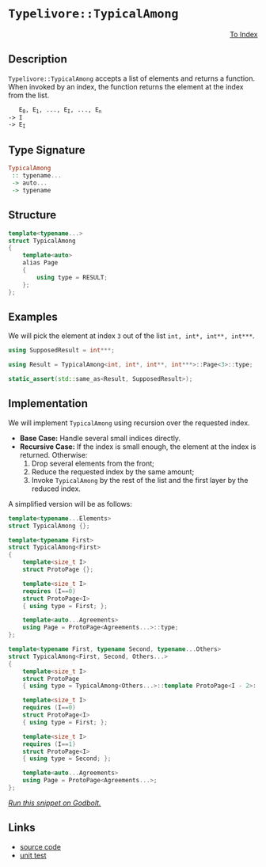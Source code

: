 <!-- Copyright 2024 Feng Mofan
SPDX-License-Identifier: Apache-2.0 -->

# `Typelivore::TypicalAmong`

<p style='text-align: right;'><a href="../../../facilities/metafunctions.md#typelivore-typical-among">To Index</a></p>

## Description

`Typelivore::TypicalAmong` accepts a list of elements and returns a function. When invoked by an index, the function returns the element at the index from the list.

<pre><code>   E<sub>0</sub>, E<sub>1</sub>, ..., E<sub>I</sub>, ..., E<sub>n</sub>
-> I
-> E<sub>I</sub></code></pre>

## Type Signature

```Haskell
TypicalAmong
 :: typename...
 -> auto...
 -> typename
```

## Structure

```C++
template<typename...>
struct TypicalAmong
{
    template<auto>
    alias Page
    {
        using type = RESULT;
    };
};
```

## Examples

We will pick the element at index `3` out of the list `int, int*, int**, int***`.

```C++
using SupposedResult = int***;

using Result = TypicalAmong<int, int*, int**, int***>::Page<3>::type;

static_assert(std::same_as<Result, SupposedResult>);
```

## Implementation

We will implement `TypicalAmong` using recursion over the requested index.

- **Base Case:** Handle several small indices directly.
- **Recursive Case:** If the index is small enough, the element at the index is returned. Otherwise:
  1. Drop several elements from the front;
  2. Reduce the requested index by the same amount;
  3. Invoke `TypicalAmong` by the rest of the list and the first layer by the reduced index.

A simplified version will be as follows:

```C++
template<typename...Elements>
struct TypicalAmong {};

template<typename First>
struct TypicalAmong<First>
{
    template<size_t I>
    struct ProtoPage {};

    template<size_t I>
    requires (I==0)
    struct ProtoPage<I>
    { using type = First; };

    template<auto...Agreements>
    using Page = ProtoPage<Agreements...>::type;
};

template<typename First, typename Second, typename...Others>
struct TypicalAmong<First, Second, Others...>
{
    template<size_t I>
    struct ProtoPage 
    { using type = TypicalAmong<Others...>::template ProtoPage<I - 2>::type; };

    template<size_t I>
    requires (I==0)
    struct ProtoPage<I>
    { using type = First; };

    template<size_t I>
    requires (I==1)
    struct ProtoPage<I>
    { using type = Second; };

    template<auto...Agreements>
    using Page = ProtoPage<Agreements...>;
};
```

[*Run this snippet on Godbolt.*](https://godbolt.org/#z:OYLghAFBqd5QCxAYwPYBMCmBRdBLAF1QCcAaPECAMzwBtMA7AQwFtMQByARg9KtQYEAysib0QXACx8BBAKoBnTAAUAHpwAMvAFYTStJg1DIApACYAQuYukl9ZATwDKjdAGFUtAK4sGIAKwAzKSuADJ4DJgAcj4ARpjEAWakAA6oCoRODB7evgHBaRmOAuGRMSzxif7JdpgOWUIETMQEOT5%2BQbaY9sUMjc0EpdFxCUm2TS1teZ0KE4MRwxWj1QCUtqhexMjsHOaBEcjeWADUJoFuyLPoWFRn2CYaAIIPjwSYLCkGb2duBACeKUYrEwADowdh6GxBAo7i9ZsQvA5jgAVAF4US0R4sATAU4AdiseIAImcrE8Xm8Pl9MD9/oDmGxjgAxPDEWawp7wxEEFFojFYnE/Flsggc54El7HKXHSmfJjfc4ZABemAA%2BjyAJJi6XHLlI5TEVBEZRMYCYfGEkmBMnPJ462XUn7KtWa7XS4iYACOXlZmAUxwgWsCVqJGhWkulep5BqNqBNZp%2BQfudulJgJxy8GSMMoB5rOROZrPZ1vxVptEalDvlNPOTC8RDBIMewA970YBBhgWTjx1mYiuPjeeDxxjxtNNbczdbUI7jbuIBAdJr5eJpJeFPecoVv1zDPNwtmpBz9OBxyEdQE6CPS73jYA8gQEAlO92o7yUuixAKjEKiwQj%2BeaAMFexwPk%2BbJzl264Simlabo6ip4Cq6rHEmFa6gQCL6oaY5mqcsEWhmWa4kupzDqiH78tiP7nGBz6QdgC5Vm8I44XG46JscAC0xxmPOi65qSpZruSBHMROzooWhBEet6vr%2BoG%2Bb5mG6FvqO7EJuc0k9qm6Z9tmpH5oWIpCWmZbrmJ8HVk6SEuqhbpSrJPoegpQYhlw4YEWpbGDomDmEfpJG5mRBaAZepmrtaFk6XBVLWbW9aoI2U6YG20L%2BYFI7jiFrGxr55wpWls5grCUXkpF5ZPAA9AAVHV9UNVVLy1XVyLYEIyL1U11UNb1NXdbazxmPsDCHF4Jw/EB2wpB2YovJlQheCkhSYOgABKfpeLQPJGREBD1SJg2ZRtChbTt5F8l%2B1HAD8e1HntNX3YIdVPftdX8flbiBPxS6HXCTSOMgqpMAoSgtBAVwLgowLA52bgnWdAFLSt62bdtdzhmVjwcGstCcP4vB%2BBwWikKgnBuNY1i6hsWx5sNPCkAQmg42sADWASSCCGiSFweKBBo/gaGYABswtmAAHOL%2BicJIvAsBIGgaKQRMk2THC8AoIBK0zxM46QcCwDAiAgBsBApPW5CUGgHx0AkUTApwqji8LXHC5IxzAMgyDHFIIJmLwq2ECQeDoHo/CCCIYjsFIMiCIoKjqLrpC6FwpAAO7EEwKScDwuP44TzOk5wd71ubPKoFQxxOy7bse17Puc2YAYeDb9DEKc9MrLwOtaGsEBINbH5t5bECD7biTAFIyQ0Ntz6ULEhexBEzR/DnvBL8wxB/HesTaHUOsM9bM53gwtCr0nWCxF4wBuGItCa9wvBYCwhjAOIF%2B%2BvUABufqF5gqh1HrDsBme1uiF1oHgWImct4eCwIXTCeB5aP1ID/YgsR0iYCJO8V%2BECjDMzWFQAwwAFAADU8CYDTneeka9Y7CAxNHaQ4d5BKDUIXFO%2BhX4oEppYfQkDNaQDWKgGaWQH5cSuPmUwlhrBmFVqg4gIdf4CK6D0LILhgJTD8KnMICxyiVD0IUTIAgNH6PSIYhgQxdGjFTrUeoAh%2BiTE8O0PQNjej2PmGUEYiRrFzGMd4gYFjPESDWAoGm2wgnSw4ATZWhc1ZV2dq7d2ntva%2BybhAXAQd257A8t3fBawnxMCwIkCAbMQCSECCCAAnIEPEkhuZmEkMLRW/hhYVIibLUg8tAhcBBMLLgwtxYVPFn0/wPN/BVOFtEpOasNZa0Zvg/WRt%2B4m1LhbCgo9UCtztg7DgzQWBfzxFxJgxxDivx9hUkE3SSaByIPI0OqcmGR3EDHJh8dWFJ10MkDOWc1550iQXKZxcVnl0rrs/ZhzjkGGzFwc5lzm4bKHgkDugQzBdzmbrPuA94XjxHmPNuIBQUHJOUYaFXAlYzzeGyeei9l5bxoRvFeO894OBoUfdsJ8z6F0vtfW%2BtB740OfjgnYJN8Aem/r/JO/9AFvBoaAvGScIFQJXrAoV3d5FIIZqg9BSgsEvyMLg0A6K%2BBENIeQyh1DkEPPoRIRhshXmJxJh8jheDJFWB4Qq/hxTSbCIEKI8RwYXXSNkQkW5ijPUuNURAVwviQjAQCUsLxqRTG9GjQY3oca9HWO6PvBoPjHF5EzSouxcx01WPGAMaNsx/E6MCR5dYmwwm1rlVElWvBYkEvBUS3E0KLlcwDOkm5SLslot7nkzABTRierle0zp5zuZ4jGXiPmkh6lu1Ti2ou6tbCzJ7nrA2xtTZlxxVitu9s2CcF2bXFgCgv7ey/t26kswA74BuSHMOshHkMNoXathIBghfOzo/X5zaYmArNvWY4FdjgXvdlem9xw73nIfTyCALcEWZOGoEVFO6MUoGPQkI9mzEg3uWqqBDqokPA2ICwN2fA6AUs1hABeSd6W0uQSx7eu994so2cfU%2B59hWYCvjfO%2BD8GYCr1Sq0gIrs0/wflcgByAgEysEGA%2BVkDoF/GVfAtVNDNUYJ1Tg/s8zCGmhNRQqhjAaGWqjtar9LD7U6F/U64w3CbDuvgII71DAH5VUhgGywMjW1yIUR64JWbbF%2BEjeovNmiY3oBLQm1NWQU1JqyAl5x4XXG5tyLF8NRaq0ePjc47LTi/EtHS7WkJ9bo5Af%2BarTgUGqOXuvbe%2B91ZZh9ufSQQdWHcmkHyYUygvzp0gDMOcwIgR/CCx5orCbeJ%2BmTPq5uzW2s%2Bvs0kP4Sp/hxYiwqZICpfNqlcGCHKwIdXW2cByei35/tFsXc3dhtYqCMjOEkEAA%3D)

## Links

- [source code](../../../../conceptrodon/typelivore/among.hpp)
- [unit test](../../../../tests/unit/metafunctions/typelivore/typical_among.test.hpp)
